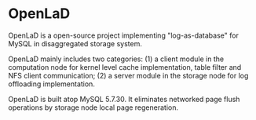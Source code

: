 # OpenLaD

OpenLaD is a open-source project implementing "log-as-database" for MySQL in disaggregated storage system.

OpenLaD mainly includes two categories: (1) a client module in the computation node for kernel level cache implementation, table filter and NFS client communication; (2) a server module in the storage node for log offloading implementation.

OpenLaD is built atop MySQL 5.7.30. It eliminates networked page flush operations by storage node local page regeneration.
